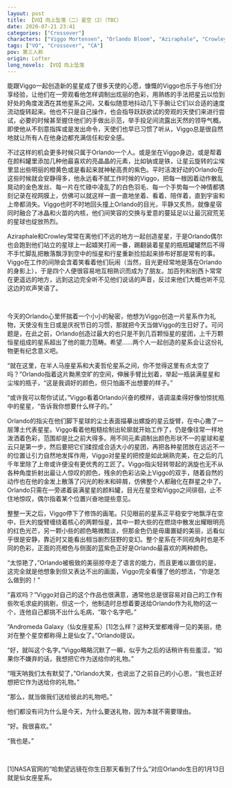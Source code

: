 ```yaml
---
layout: post
title: 【VO】向上坠落（二）星空（2）（TBC）
date: 2020-07-21 23:41
categories: ["Crossover"]
characters: ["Viggo Mortensen", "Orlando Bloom", "Aziraphale", "Crowley"]
tags: ["VO", "Crossover", "CA"]
pov: 第三人称
origin: Lofter
long_novels: 【VO】向上坠落
---
```


能跟Viggo一起创造新的星星成了很多天使的心愿，慷慨的Viggo也乐于与他们分享经验，让他们在一旁观看他怎样调制出炫丽的色彩，用熟练的手法把星云以恰到好处的角度泼洒在其他星系之间，又看似随意地抖动几下手腕让它们以合适的速度流动旋转起来。他也不只是自己操作，也会指导跃跃欲试的旁观的天使们来进行尝试，必要的时候甚至握住他们的手做出示范，举手投足间流露出天然的领导气概。即使他从不刻意指挥或是发出命令，天使们也早已习惯了听从，Viggo总是很自然地就让所有人在他身边都充满信任和安全感。

不过这样的机会更多时候只属于Orlando一个人。或是坐在Viggo身边，或是帮着在颜料罐里添加几种他最喜欢的亮晶晶的元素，比如钠或是铁，让星云旋转的尘埃里显出些明丽的橙黄色或是看起来就神秘高贵的紫色。平时活泼好动的Orlando在这些时候就会安静得多，他永远看不腻工作时候的Viggo，把每一根因着动作散乱晃动的金色发丝、每一片在忙碌中凌乱了的白色羽毛、每一个手势每一个神情都镌刻记录在视网膜上，仿佛可以就这样一直一直地坐着、看着、陪伴着，直到宇宙和上帝都消失。Viggo也时不时地回头撞上Orlando的目光，平静又炙热，就像星宿同时融合了冰晶和火苗的内核，他们间笑容的交换与爱意的蔓延足以让最沉寂荒芜的星球也绽放热烈。

Aziraphale和Crowley常常在离他们不远的地方一起创造星星，于是Orlando偶尔也会跑到他们站立的星球上一起嬉笑打闹一番，踢翻装着星星的瓶瓶罐罐然后不得不手忙脚乱把散落飘浮到空中的恒星和行星重新捡拾起来排布好那是常有的事。Viggo在工作的间隙会含着笑看着他们玩闹（当然，目光更经常地是落在Orlando的身影上），于是四个人便很容易地互相熟识而成为了朋友。加百列和别西卜常常在更遥远的地方，远到这边完全听不见他们说话的声音，反过来他们大概也听不见这边的欢声笑语了。

<br>

今天的Orlando心里怀揣着一个小小的秘密，他想为Viggo创造一片星系作为礼物，天使没有生日或是庆祝节日的习惯，那就把今天当做Viggo的生日好了。可问题是，在此之前，Orlando创造过最大的也只是不到几百颗恒星的星团，上千万颗恒星组成的星系超出了他的能力范畴。希望……两个人一起创造的星系会让这份礼物更有纪念意义吧。

“就在这里，在半人马座星系和大麦哲伦星系之间，你不觉得这里有点太空了吗？”Orlando指着这片黝黑空旷的空间，伸展手臂比划着，举起一瓶装满星星和尘埃的瓶子，“这是我调好的颜色，但只怕画不出想要的样子。”

“或许我可以帮你试试，”Viggo看着Orlando兴奋的模样，语调温柔得好像怕惊扰瓶中的星星，“告诉我你想要什么样子的。”

Orlando的指尖在他们脚下星球的尘土表面描摹出螺旋的星云旋臂，在中心撒了一层薄土代表星星。Viggo看着他粗糙绘制出轮廓就开始工作了，仍是像往常一样地泼洒着色彩，范围却是比之前大得多。用不同元素调制出颜色形状不一的星球和星云只是第一步，然后要把它们揉捏成合适大小的星团，再把各种星团放在远近不一的位置让引力自然地发挥作用，Viggo对星星的把控是如此娴熟完美，在之后的几千年里除了上帝或许便没有更优秀的工匠了。Viggo指尖轻转带起的涡旋也无不从各种角度折射出最让人惊叹的颜色，残余的色彩沾染上Viggo的双手，随着自然的动作也在他的金发上散落了闪光的粉末和碎屑，仿佛整个人都融化在群星之中了。Orlando只需在一旁递着装满星星的颜料罐，目光在星空和Viggo之间徘徊，止不住地惊叹，偶尔指着某个位置兴奋地提些意见。

整整一天之后，Viggo停下了修饰的画笔。只见眼前的星系正平稳安宁地飘浮在空中，巨大的旋臂缠绕着核心的两颗恒星，其中一颗大些的在燃烧中散发出耀眼明亮的红色光芒，另一颗小些的颜色略微黯淡，但那金色仍是毋庸置疑的美丽，远看似乎很是安静，靠近时又能看出相当剧烈狂野的变幻。整个星系在不同视角时也是不同的色彩，正面的亮橙色与侧面的蓝紫色正好是Orlando最喜欢的两种颜色。

“太惊艳了，”Orlando被极致的美丽掠夺走了语言的能力，而且更难以置信的是，这完全就是他想象到但又表达不出的画面，Viggo完全看懂了他的想法，“你是怎么做到的！”

“喜欢吗？”Viggo对自己的这个作品也很满意，通常他总是很容易对自己的工作有些吹毛求疵的挑剔，但这一个，他制造时总想着要送给Orlando作为礼物的这一个，连他自己都挑不出什么毛病，“取个名字吧。”

“Andromeda Galaxy（仙女座星系）[1]怎么样？这种天堂都难得一见的美丽，绝对在整个星空都称得上是仙女了。”Orlando提议。

“好，就叫这个名字。”Viggo略略沉默了一瞬，似乎为之后的话稍许有些羞涩，“如果你不嫌弃的话，我想把它作为送给你的礼物。”

“哦天呐我们太有默契了，”Orlando大笑，也说出了之前自己的小心思，“我也正好想把它作为送给你的礼物。”

“那么，就当做我们送给彼此的礼物吧。”

他们都没有问为什么是今天，为什么要送礼物，因为本就不需要理由。

“好。我很喜欢。”

“我也是。”

<br>

[1]NASA官网的“哈勃望远镜在你生日那天看到了什么”对应Orlando生日的1月13日就是仙女座星系。
